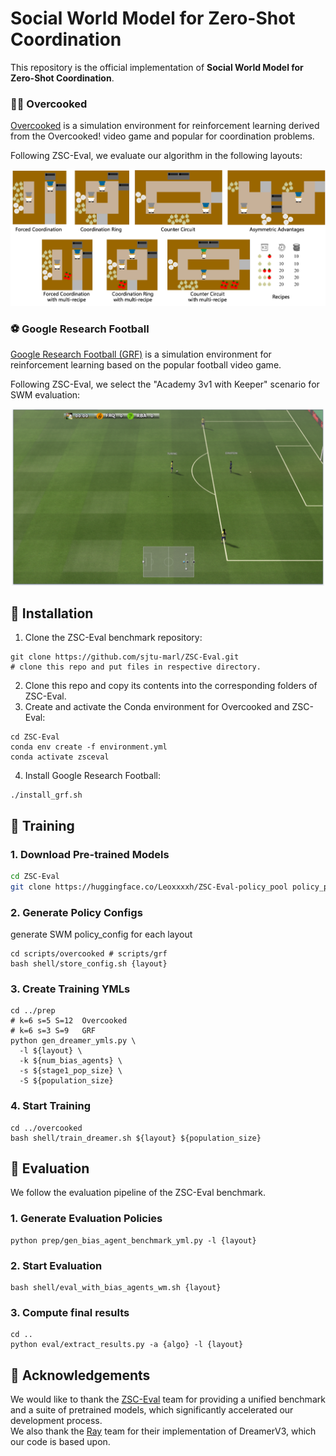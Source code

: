 # Social World Model for Zero-Shot Coordination

This repository is the official implementation of **Social World Model for Zero-Shot Coordination**.



### 🧑‍🍳 Overcooked

[Overcooked](https://github.com/HumanCompatibleAI/overcooked_ai) is a simulation environment for reinforcement learning derived from the Overcooked! video game and popular for coordination problems.

Following ZSC-Eval, we evaluate our algorithm in the following layouts:

<div align=center>
<img src="assets/oked.png" width="700px">
</div>

### ⚽️ Google Research Football

[Google Research Football (GRF)](https://github.com/google-research/football) is a simulation environment for reinforcement learning based on the popular football video game.

Following ZSC-Eval, we select the "Academy 3v1 with Keeper" scenario for SWM evaluation:

<div align=center>
<img src="assets/grf.png" width="500px">
</div>


## 📖 Installation
1. Clone the ZSC-Eval benchmark repository:
```shell
git clone https://github.com/sjtu-marl/ZSC-Eval.git
# clone this repo and put files in respective directory.
```
2.	Clone this repo and copy its contents into the corresponding folders of ZSC-Eval.
3.	Create and activate the Conda environment for Overcooked and ZSC-Eval:
```shell
cd ZSC-Eval
conda env create -f environment.yml
conda activate zsceval
```
4. Install Google Research Football:
```shell
./install_grf.sh
```

## 🎯 Training

### 1. Download Pre-trained Models
```bash
cd ZSC-Eval
git clone https://huggingface.co/Leoxxxxh/ZSC-Eval-policy_pool policy_pool
```

### 2. Generate Policy Configs

generate SWM policy_config for each layout
```shell
cd scripts/overcooked # scripts/grf
bash shell/store_config.sh {layout}
```
### 3. Create Training YMLs
```shell
cd ../prep
# k=6 s=5 S=12  Overcooked
# k=6 s=3 S=9   GRF
python gen_dreamer_ymls.py \
  -l ${layout} \
  -k ${num_bias_agents} \
  -s ${stage1_pop_size} \
  -S ${population_size}
```
### 4. Start Training
```shell
cd ../overcooked
bash shell/train_dreamer.sh ${layout} ${population_size}
```

## 📝 Evaluation
We follow the evaluation pipeline of the ZSC-Eval benchmark.
### 1. Generate Evaluation Policies
```shell
python prep/gen_bias_agent_benchmark_yml.py -l {layout}
```
### 2. Start Evaluation
```shell
bash shell/eval_with_bias_agents_wm.sh {layout}
```

### 3. Compute final results
```shell
cd ..
python eval/extract_results.py -a {algo} -l {layout}
```


## 🙏 Acknowledgements
We would like to thank the [ZSC-Eval](https://github.com/sjtu-marl/ZSC-Eval) team for providing a unified benchmark and a suite of pretrained models, which significantly accelerated our development process.  
We also thank the [Ray](https://github.com/ray-project/ray) team for their implementation of DreamerV3, which our code is based upon.
